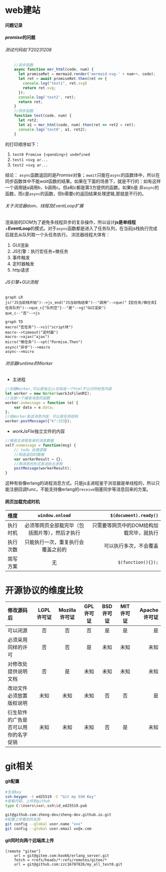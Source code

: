 # web建站

#### 问题记录


#### *promise*的问题
###### 测试代码如下20231208
```javascript
    //异步函数
    async function mer_html(code, num) {
      let promiseRet = mermaid.render('mermaid-svg-' + num++, code);
      let ret = await promiseRet.then(ret => {
        console.log("test1", ret.svg)
        return ret.svg;
      });
      console.log('test2', ret);
      return ret;
    }
    //同步函数
    function test(code, num) {
      let ret2;
      let a1 = mer_html(code, num).then(ret => ret2 = ret);
      console.log('test0', a1, ret2);
    }
```
的打印顺序如下：
1. `test0 Promise {<pending>} undefined`
2. `test1 <svg ar...`
3. `test2 <svg ar...`

结论：
`async`函数返回的是*Promise*对象；`await`只能在`async`的函数体中，所以在同步函数体中不能*wait*函数的结果。如果在下面的场景下，就是不行的：如有这样一个调用链a调用b，b调用c。但a和c都是第3方提供的函数。如果b是 非`async`的函数，而c是`async`的函数，但b需要c的返回结果处理逻辑,那就是不行的。
###### 关于浏览器dom、线程及EventLoop扩展
渲染层的*DOM*为了避免多线程异步的复杂操作，所以设计**js是单线程**+**EventLoop**的模式。对于`async`函数都是进入了任务队列，在当前js栈执行完成后就去从队列取一个头任务执行。
浏览器线程大体有：
1. GUI渲染
2. JS引擎：执行宏任务+微任务
3. 事件触发
4. 定时器触发
5. http请求
###### JS引擎+GUI流程

```mermaid
graph LR
js("JS当前栈开始")-->js_end("JS当前栈结束")--"调用"-->que("【宏任务/微任务】任务队列")-->que_c{"队列空"}--"是"-->g("GUI渲染")
que_c--"否"-->js
```

```mermaid
graph TD
macro("宏任务")-->s1("script块")
macro-->timeout("定时器")
macro-->ajax("ajax")
micro("微任务")-->pt("Pormise.Then")
async("异步")-->macro
async-->micro

```
###### 浏览器runtime的Worker
* 主进程


```javascript
//创建Worker,可以是独立js文档或一个html不认识的标签内容
let worker = new Worker(workJsFileURI);
//注册一个接收消息的函数
worker.onmessage = function (e) {
    var data = e.data;
};
//给Worker发送消息内容，可以是任务结构
worker.postMessage({"k":333});
```

* *workJsFile*独立文件的内容


```javascript
//接收主进程发来的消息数据
self.onmessage = function(msg) {    
    // todo 处理逻辑
    //构造返回的数据
    var workerResult = {};
    //用消息的形式发送给主进程
    postMessage(workerResult);
}
```
这种有些像erlang的进程消息方式。只是js主进程鉴于浏览器是单线程的，所以只能注册回调func，不能支持像erlang的`receive`阻塞同步等消息回来的方案。

#### 网页加载完成时机

| 维度     |                `window.onload`                 |                   `$(document).ready()` |
| :------- | :--------------------------------------------: | --------------------------------------: |
| 执行时机 | 必须等网页全部载完毕（包括图片等），然后才执行 | 只需要等网页中的DOM结构加载完毕，就执行 |
| 执行次数 |       只能执行一次，重复执行会覆盖之前的       |                  可以执行多次，不会覆盖 |
| 简写方案 |                       无                       |                      `$(function(){});` |




# 开源协议的维度比较

| 修改源码后                           | LGPL许可证 | Mozilla许可证 | GPL许可证 | BSD许可证 | MIT许可证 | Apache许可证 |
| :----------------------------------- | :--------: | :-----------: | :-------: | :-------: | :-------: | -----------: |
| 可以闭源                             |     否     |      否       |    否     |    是     |    是     |           是 |
| 必须采用同样的许可                   |     否     |      否       |    是     |   未知    |   未知    |         未知 |
| 对修改处提供说明文档                 |     否     |      是       |   未知    |   未知    |   未知    |         未知 |
| 改动文件必须放置版权说明             |    未知    |     未知      |   未知    |    否     |    否     |           是 |
| 衍生软件的广告是否可以用你的名字促销 |    未知    |     未知      |   未知    |    否     |    是     |         未知 |

# git相关

#### git配置
```bash
#生成key
ssh-keygen -t ed25519 -C "Git my SSH Key"
#查看内容，上传到github
type C:\Users\xxx\.ssh\id_ed25519.pub

git@github.com:zheng-dev/zheng-dev.github.io.git
#配置上传看到的名称
git config --global user.name "xxx"
git config --global user.email xx@x.com

```

#### git同时向两个远端库上传
```editorconfig
[remote "gitee"]
	url = git@gitee.com:koo66/erlang_server.git
	fetch = +refs/heads/*:refs/remotes/gitee/*
	url = git@github.com:zzc16707826/my_all_test0.git
```

